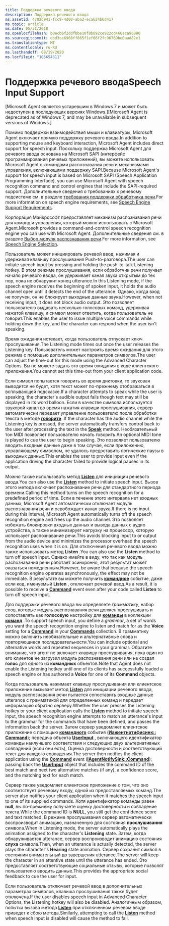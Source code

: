 ```yaml
---
title: Поддержка речевого ввода
description: Поддержка речевого ввода
ms.assetid: 4702b941-fcc9-4d00-aba2-eca624b6d417
ms.topic: article
ms.date: 05/31/2018
ms.openlocfilehash: b8ecb6f2ddfbbe10f8b892ce922cd466eca96890
ms.sourcegitcommit: ebd3ce6908ff865f1ef66f2fc96769be0aad82e1
ms.translationtype: MT
ms.contentlocale: ru-RU
ms.lasthandoff: 08/19/2020
ms.locfileid: "105654311"
---
```

# <a name="speech-input-support"></a><span data-ttu-id="81049-103">Поддержка речевого ввода</span><span class="sxs-lookup"><span data-stu-id="81049-103">Speech Input Support</span></span>

<span data-ttu-id="81049-104">\[Microsoft Agent является устаревшим в Windows 7 и может быть недоступен в последующих версиях Windows.\]</span><span class="sxs-lookup"><span data-stu-id="81049-104">\[Microsoft Agent is deprecated as of Windows 7, and may be unavailable in subsequent versions of Windows.\]</span></span>

<span data-ttu-id="81049-105">Помимо поддержки взаимодействия мыши и клавиатуры, Microsoft Agent включает прямую поддержку речевого ввода.</span><span class="sxs-lookup"><span data-stu-id="81049-105">In addition to supporting mouse and keyboard interaction, Microsoft Agent includes direct support for speech input.</span></span> <span data-ttu-id="81049-106">Поскольку поддержка Microsoft Agent для речевого ввода основана на Microsoft SAPI (интерфейс программирования речевых приложений), вы можете использовать Microsoft Agent с командами распознавания речи и механизмами управления, включающими поддержку SAPI.</span><span class="sxs-lookup"><span data-stu-id="81049-106">Because Microsoft Agent's support for speech input is based on Microsoft SAPI (Speech Application Programming Interface), you can use Microsoft Agent with speech recognition command and control engines that include the SAPI-required support.</span></span> <span data-ttu-id="81049-107">Дополнительные сведения о требованиях к речевому подсистеме см. в разделе [требования поддержки обработчика речи](requirements-for-speech-recognition-engines.md).</span><span class="sxs-lookup"><span data-stu-id="81049-107">For more information on speech engine requirements, see [Speech Engine Support Requirements](requirements-for-speech-recognition-engines.md).</span></span>

<span data-ttu-id="81049-108">Корпорация Майкрософт предоставляет механизм распознавания речи для команд и управления, который можно использовать с Microsoft Agent.</span><span class="sxs-lookup"><span data-stu-id="81049-108">Microsoft provides a command-and-control speech recognition engine you can use with Microsoft Agent.</span></span> <span data-ttu-id="81049-109">Дополнительные сведения см. в разделе [Выбор модуля распознавания речи](speech-engine-selection.md).</span><span class="sxs-lookup"><span data-stu-id="81049-109">For more information, see [Speech Engine Selection](speech-engine-selection.md).</span></span>

<span data-ttu-id="81049-110">Пользователь может инициировать речевой ввод, нажимая и удерживая клавишу прослушивания Push-to-разговора.</span><span class="sxs-lookup"><span data-stu-id="81049-110">The user can initiate speech input by pressing and holding the push-to-talk Listening hotkey.</span></span> <span data-ttu-id="81049-111">В этом режиме прослушивания, если обработчик речи получает начало речевого ввода, он удерживает канал звука открытым до тех пор, пока не обнаружит конец utterance.</span><span class="sxs-lookup"><span data-stu-id="81049-111">In this Listening mode, if the speech engine receives the beginning of spoken input, it holds the audio channel open until it detects the end of the utterance.</span></span> <span data-ttu-id="81049-112">Однако, когда вход не получен, он не блокирует выходные данные звука.</span><span class="sxs-lookup"><span data-stu-id="81049-112">However, when not receiving input, it does not block audio output.</span></span> <span data-ttu-id="81049-113">Это позволяет пользователю выдавать несколько голосовых команд, удерживая нажатой клавишу, и символ может ответить, когда пользователь не говорит.</span><span class="sxs-lookup"><span data-stu-id="81049-113">This enables the user to issue multiple voice commands while holding down the key, and the character can respond when the user isn't speaking.</span></span>

<span data-ttu-id="81049-114">Время ожидания истекает, когда пользователь отпускает ключ прослушивания.</span><span class="sxs-lookup"><span data-stu-id="81049-114">The Listening mode times out once the user releases the Listening key.</span></span> <span data-ttu-id="81049-115">Пользователь может настроить время ожидания для этого режима с помощью дополнительных параметров символов.</span><span class="sxs-lookup"><span data-stu-id="81049-115">The user can adjust the time-out for this mode using the Advanced Character Options.</span></span> <span data-ttu-id="81049-116">Вы не можете задать это время ожидания в коде клиентского приложения.</span><span class="sxs-lookup"><span data-stu-id="81049-116">You cannot set this time-out from your client application code.</span></span>

<span data-ttu-id="81049-117">Если символ попытается говорить во время диктовки, то звуковая выводится не будет, хотя текст может по-прежнему отображаться в всплывающей подсказке.</span><span class="sxs-lookup"><span data-stu-id="81049-117">If a character attempts to speak while the user is speaking, the character's audible output fails though text may still be displayed in its word balloon.</span></span> <span data-ttu-id="81049-118">Если в качестве символа используется звуковой канал во время нажатия клавиши прослушивания, сервер автоматически передает управление пользователю после обработки текста в методе [**говорите**](speak-method.md) .</span><span class="sxs-lookup"><span data-stu-id="81049-118">If the character has the audio channel while the Listening key is pressed, the server automatically transfers control back to the user after processing the text in the [**Speak**](speak-method.md) method.</span></span> <span data-ttu-id="81049-119">Необязательный тон MIDI позволяет пользователю начать говорить.</span><span class="sxs-lookup"><span data-stu-id="81049-119">An optional MIDI tone is played to cue the user to begin speaking.</span></span> <span data-ttu-id="81049-120">Это позволяет пользователю вводить входные данные даже в том случае, если приложению, управляющему символом, не удалось предоставить логические паузы в выходных данных.</span><span class="sxs-lookup"><span data-stu-id="81049-120">This enables the user to provide input even if the application driving the character failed to provide logical pauses in its output.</span></span>

<span data-ttu-id="81049-121">Можно также использовать метод [**Listen**](listen-method.md) для инициации речевого ввода.</span><span class="sxs-lookup"><span data-stu-id="81049-121">You can also use the [**Listen**](listen-method.md) method to initiate speech input.</span></span> <span data-ttu-id="81049-122">Вызов этого метода включает распознавание речи для стандартного периода времени.</span><span class="sxs-lookup"><span data-stu-id="81049-122">Calling this method turns on the speech recognition for a predefined period of time.</span></span> <span data-ttu-id="81049-123">Если в течение этого интервала нет входных данных, Microsoft Agent автоматически отключает модуль распознавания речи и освобождает канал звука.</span><span class="sxs-lookup"><span data-stu-id="81049-123">If there is no input during this interval, Microsoft Agent automatically turns off the speech recognition engine and frees up the audio channel.</span></span> <span data-ttu-id="81049-124">Это позволяет избежать блокировки входных данных и вывода данных с аудио устройства, а также минимизирует нагрузку на процессор, которую использует распознавание речи.</span><span class="sxs-lookup"><span data-stu-id="81049-124">This avoids blocking input to or output from the audio device and minimizes the processor overhead the speech recognition uses when it is on.</span></span> <span data-ttu-id="81049-125">Для отключения речевого ввода можно также использовать метод **Listen** .</span><span class="sxs-lookup"><span data-stu-id="81049-125">You can also use the **Listen** method to turn off speech input.</span></span> <span data-ttu-id="81049-126">Однако имейте в виду, что так как модуль распознавания речи работает асинхронно, этот результат может оказаться немедленным.</span><span class="sxs-lookup"><span data-stu-id="81049-126">However, be aware that because the speech recognition engine operates asynchronously, the effect may not be immediate.</span></span> <span data-ttu-id="81049-127">В результате вы можете получить [**командное**](command-event.md) событие, даже если код, именуемый **Listen** , отключает речевой ввод.</span><span class="sxs-lookup"><span data-stu-id="81049-127">As a result, it is possible to receive a [**Command**](command-event.md) event even after your code called **Listen** to turn off speech input.</span></span>

<span data-ttu-id="81049-128">Для поддержки речевого ввода вы определяете *грамматику*, набор слов, которые модуль распознавания речи должен прослушивать и сопоставлять как **голосовую** настройку для [**команды**](/windows/desktop/lwef/the-command-object) в коллекции [**команд**](/windows/desktop/lwef/the-commands-collection-object) .</span><span class="sxs-lookup"><span data-stu-id="81049-128">To support speech input, you define a *grammar*, a set of words you want the speech recognition engine to listen and match for as the **Voice** setting for a [**Command**](/windows/desktop/lwef/the-command-object) in your [**Commands**](/windows/desktop/lwef/the-commands-collection-object) collection.</span></span> <span data-ttu-id="81049-129">В грамматику можно включить необязательные и альтернативные слова и повторяющиеся последовательности.</span><span class="sxs-lookup"><span data-stu-id="81049-129">You can include optional and alternative words and repeated sequences in your grammar.</span></span> <span data-ttu-id="81049-130">Обратите внимание, что агент не включает клавишу прослушивания, пока один из его клиентов не загрузил модуль распознавания речи или не создал **голос** для одного из **командных** объектов.</span><span class="sxs-lookup"><span data-stu-id="81049-130">Note that Agent does not enable the Listening hotkey until one of its clients has successfully loaded a speech engine or has authored a **Voice** for one of its **Command** objects.</span></span>

<span data-ttu-id="81049-131">Когда пользователь нажимает клавишу прослушивания или клиентское приложение вызывает метод [**Listen**](listen-method.md) для инициации речевого ввода, модуль распознавания речи пытается сопоставить входные данные utterance с грамматикой для определенных команд и передает информацию обратно серверу.</span><span class="sxs-lookup"><span data-stu-id="81049-131">Whether the user presses the Listening hotkey or your client application calls the [**Listen**](listen-method.md) method to initiate speech input, the speech recognition engine attempts to match an utterance's input to the grammar for the commands that have been defined, and passes the information back the server.</span></span> <span data-ttu-id="81049-132">Затем сервер уведомляет клиентское приложение с помощью [**командного**](command-event.md) события ([**Иажентнотифисинк:: Command**](iagentnotifysink--command.md)); передача объекта [**UserInput**](/windows/desktop/lwef/iagentuserinput) , включающего идентификатор команды наилучшего соответствия и следующих двух альтернативных совпадений (если они есть), Оценка достоверности и соответствующий текст для каждого совпадения.</span><span class="sxs-lookup"><span data-stu-id="81049-132">The server then notifies the client application using the [**Command**](command-event.md) event ([**IAgentNotifySink::Command**](iagentnotifysink--command.md)); passing back the [**UserInput**](/windows/desktop/lwef/iagentuserinput) object that includes the command ID of the best match and next two alternative matches (if any), a confidence score, and the matching text for each match.</span></span>

<span data-ttu-id="81049-133">Сервер также уведомляет клиентское приложение о том, что оно соответствует речевому входу, одной из предоставляемых команд.</span><span class="sxs-lookup"><span data-stu-id="81049-133">The server also notifies your client application when it matches the speech input to one of its supplied commands.</span></span> <span data-ttu-id="81049-134">Хотя идентификатор команды равен **null**, вы по-прежнему получаете оценку достоверности и совпадение текста.</span><span class="sxs-lookup"><span data-stu-id="81049-134">While the command ID is **NULL**, you still get the confidence score and text matched.</span></span> <span data-ttu-id="81049-135">В режиме прослушивания сервер автоматически воспроизводит анимацию, назначенную для состояния **прослушивания** символа.</span><span class="sxs-lookup"><span data-stu-id="81049-135">When in Listening mode, the server automatically plays the animation assigned to the character's **Listening** state.</span></span> <span data-ttu-id="81049-136">Затем, когда обнаруживается utterance, сервер воспроизводит анимацию состояния **слуха** символа.</span><span class="sxs-lookup"><span data-stu-id="81049-136">Then, when an utterance is actually detected, the server plays the character's **Hearing** state animation.</span></span> <span data-ttu-id="81049-137">Сервер сохранит символ в состоянии внимательный до завершения utterance.</span><span class="sxs-lookup"><span data-stu-id="81049-137">The server will keep the character in an attentive state until the utterance has ended.</span></span> <span data-ttu-id="81049-138">Это предоставляет соответствующие социальные отзывы, которые позволят пользователю вводить данные.</span><span class="sxs-lookup"><span data-stu-id="81049-138">This provides the appropriate social feedback to cue the user for input.</span></span>

<span data-ttu-id="81049-139">Если пользователь отключает речевой ввод в дополнительных параметрах символов, клавиша прослушивания также будет отключена.</span><span class="sxs-lookup"><span data-stu-id="81049-139">If the user disables speech input in Advanced Character Options, the Listening hotkey will also be disabled.</span></span> <span data-ttu-id="81049-140">Аналогичным образом, попытка вызова метода [**Listen**](listen-method.md) при отключенном речевом вводе приведет к сбою метода.</span><span class="sxs-lookup"><span data-stu-id="81049-140">Similarly, attempting to call the [**Listen**](listen-method.md) method when speech input is disabled will cause the method to fail.</span></span>

 

 